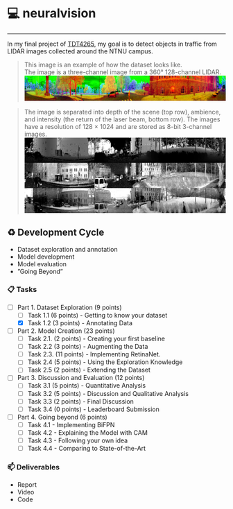 # :computer: neuralvision

---

In my final project of [TDT4265](https://www.ntnu.edu/studies/courses/TDT4265#tab=omEmnet), my goal is to detect objects in traffic from LIDAR images collected around the NTNU campus.

> This image is an example of how the dataset looks like.  
> The image is a three-channel image from a 360&deg; 128-channel LIDAR.
> ![sample_image](docs/sample_rgb.png)

> The image is separated into depth of the scene (top row), ambience, and intensity (the return of the laser beam, bottom row). The images have a resolution of 128 × 1024 and are stored as 8-bit 3-channel images.
> ![sample_image](docs/sample_bw.jpg)

## :recycle: Development Cycle

- Dataset exploration and annotation
- Model development
- Model evaluation
- ”Going Beyond”

### :clipboard: Tasks

- [ ] Part 1. Dataset Exploration (9 points)
  - [ ] Task 1.1 (6 points) - Getting to know your dataset
  - [x] Task 1.2 (3 points) - Annotating Data
- [ ] Part 2. Model Creation (23 points)
  - [ ] Task 2.1. (2 points) - Creating your first baseline
  - [ ] Task 2.2 (3 points) - Augmenting the Data
  - [ ] Task 2.3. (11 points) - Implementing RetinaNet.
  - [ ] Task 2.4 (5 points) - Using the Exploration Knowledge
  - [ ] Task 2.5 (2 points) - Extending the Dataset
- [ ] Part 3. Discussion and Evaluation (12 points)
  - [ ] Task 3.1 (5 points) - Quantitative Analysis
  - [ ] Task 3.2 (5 points) - Discussion and Qualitative Analysis
  - [ ] Task 3.3 (2 points) - Final Discussion
  - [ ] Task 3.4 (0 points) - Leaderboard Submission
- [ ] Part 4. Going beyond (6 points)
  - [ ] Task 4.1 - Implementing BiFPN
  - [ ] Task 4.2 - Explaining the Model with CAM
  - [ ] Task 4.3 - Following your own idea
  - [ ] Task 4.4 - Comparing to State-of-the-Art

### :mailbox: Deliverables

- Report
- Video
- Code
